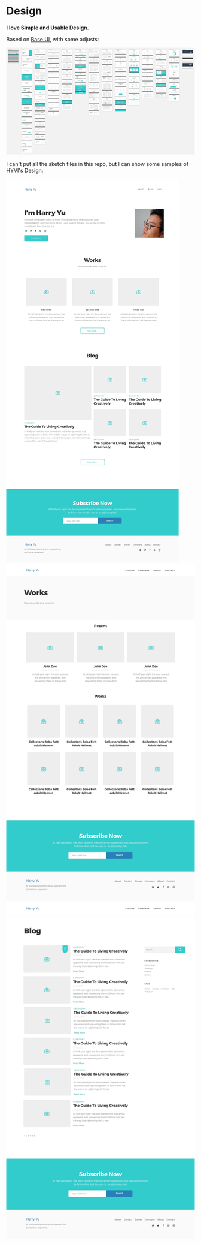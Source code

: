 # Design

**I love Simple and Usable Design.**

Based on [Base UI](https://getbaseui.com/), with some adjusts:

![](./preview.jpg)

I can't put all the sketch files in this repo, but I can show some samples of HYVI's Design:

![](./sample1.jpg)
![](./sample2.jpg)
![](./sample3.jpg)

